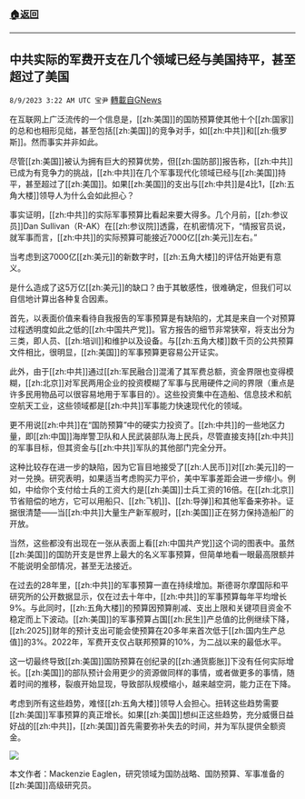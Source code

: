 ###  [:house:返回](README.md)
---


## 中共实际的军费开支在几个领域已经与美国持平，甚至超过了美国
`8/9/2023 3:22 AM UTC 宝尹` [轉載自GNews](https://gnews.org/articles/1536448)

在互联网上广泛流传的一个信息是，[[zh:美国]]的国防预算使其他十个[[zh:国家]]的总和也相形见绌，甚至包括[[zh:美国]]的竞争对手，如[[zh:中共]]和[[zh:俄罗斯]]。然而事实并非如此。

尽管[[zh:美国]]被认为拥有巨大的预算优势，但[[zh:国防部]]报告称，[[zh:中共]]已成为有竞争力的挑战，[[zh:中共]]在几个军事现代化领域已经与[[zh:美国]]持平，甚至超过了[[zh:美国]]。如果[[zh:美国]]的支出与[[zh:中共]]是4比1，[[zh:五角大楼]]领导人为什么会如此担心？

事实证明，[[zh:中共]]的实际军事预算比看起来要大得多。几个月前，[[zh:参议员]]Dan Sullivan（R-AK）在[[zh:参议院]]透露，在机密情况下，“情报官员说，就军事而言，[[zh:中共]]的实际预算可能接近7000亿[[zh:美元]]左右。”

当考虑到这7000亿[[zh:美元]]的新数字时，[[zh:五角大楼]]的评估开始更有意义。

是什么造成了这5万亿[[zh:美元]]的缺口？由于其敏感性，很难确定，但我们可以自信地计算出各种复合因素。

首先，以表面价值来看待自我报告的军事预算是有缺陷的，尤其是来自一个对预算过程透明度如此之低的[[zh:中国共产党]]。官方报告的细节非常狭窄，将支出分为三类，即人员、[[zh:培训]]和维护以及设备。与[[zh:五角大楼]]数千页的公共预算文件相比，很明显，[[zh:美国]]的军事预算更容易公开证实。

此外，由于[[zh:中共]]通过[[zh:军民融合]]混淆了其军费总额，资金界限也变得模糊，[[zh:北京]]对军民两用企业的投资模糊了军事与民用硬件之间的界限（重点是许多民用物品可以很容易地用于军事目的）。这些投资集中在造船、信息技术和航空航天工业，这些领域都是[[zh:中共]]军事能力快速现代化的领域。

更不用说[[zh:中共]]在“国防预算”中的硬实力投资了。[[zh:中共]]的一些地区力量，即[[zh:中国]]海岸警卫队和人民武装部队海上民兵，尽管直接支持[[zh:中共]]的军事目标，但其资金与[[zh:中共]]军队的其他部门完全分开。

这种比较存在进一步的缺陷，因为它盲目地接受了[[zh:人民币]]对[[zh:美元]]的一对一兑换。研究表明，如果适当考虑购买力平价，美中军事差距会进一步缩小。例如，中给你个支付给士兵的工资大约是[[zh:美国]]士兵工资的16倍。在[[zh:北京]]节省赔偿的地方，它可以用船只、[[zh:飞机]]、[[zh:导弹]]和其他军备来弥补。证据很清楚——当[[zh:中共]]大量生产新军舰时，[[zh:美国]]正在努力保持造船厂的开放。

当然，这些都没有出现在一张从表面上看[[zh:中国共产党]]这个词的图表中。虽然[[zh:美国]]的国防开支是世界上最大的名义军事预算，但简单地看一眼最高限额并不能说明全部情况，甚至无法接近。

在过去的28年里，[[zh:中共]]的军事预算一直在持续增加。斯德哥尔摩国际和平研究所的公开数据显示，仅在过去十年中，[[zh:中共]]的军事预算每年平均增长9%。与此同时，[[zh:五角大楼]]的预算因预算削减、支出上限和关键项目资金不稳定而上下波动。[[zh:美国]]的军事预算占国[[zh:民生]]产总值的比例继续下降，[[zh:2025]]财年的预计支出可能会使预算在20多年来首次低于[[zh:国内生产总值]]的3%。2022年，军费开支仅占联邦预算的10%，为二战以来的最低水平。

这一切最终导致[[zh:美国]]国防预算在创纪录的[[zh:通货膨胀]]下没有任何实际增长。[[zh:美国]]的部队预计会用更少的资源做同样的事情，或者做更多的事情，随着时间的推移，裂痕开始显现，导致部队规模缩小，越来越空洞，能力正在下降。

考虑到所有这些趋势，难怪[[zh:五角大楼]]领导人会担心。扭转这些趋势需要[[zh:美国]]军事预算的真正增长。如果[[zh:美国]]想纠正这些趋势，充分威慑日益好战的[[zh:中共]]，[[zh:美国]]首先需要弥补失去的时间，并为军队提供全额资金。

![](https://i.imgur.com/AQWDdTP.jpg)

本文作者：Mackenzie Eaglen，研究领域为国防战略、国防预算、军事准备的[[zh:美国]]高级研究员。
